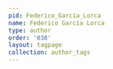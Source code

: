 ```yaml
---
pid: Federico_García_Lorca
name: Federico García Lorca
type: author
order: '038'
layout: tagpage
collection: author_tags
---
```

